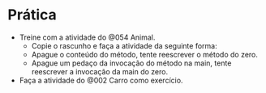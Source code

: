 # Prática

- Treine com a atividade do @054 Animal.
  - Copie o rascunho e faça a atividade da seguinte forma:
  - Apague o conteúdo do método, tente reescrever o método do zero.
  - Apague um pedaço da invocação do método na main, tente reescrever a invocação da main do zero.
- Faça a atividade do @002 Carro como exercício.
